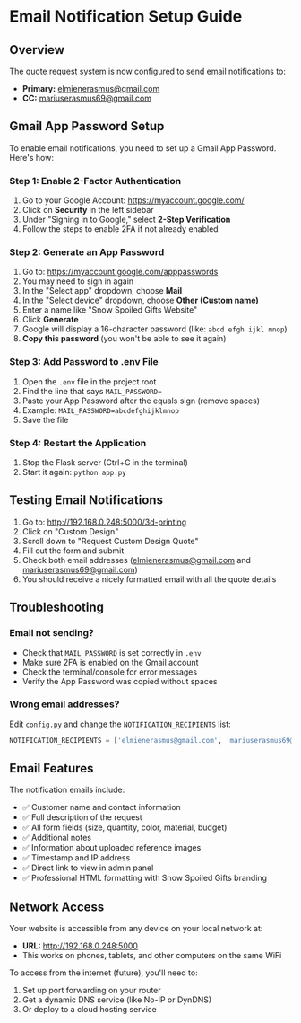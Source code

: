 # Email Notification Setup Guide

## Overview
The quote request system is now configured to send email notifications to:
- **Primary:** elmienerasmus@gmail.com
- **CC:** mariuserasmus69@gmail.com

## Gmail App Password Setup

To enable email notifications, you need to set up a Gmail App Password. Here's how:

### Step 1: Enable 2-Factor Authentication
1. Go to your Google Account: https://myaccount.google.com/
2. Click on **Security** in the left sidebar
3. Under "Signing in to Google," select **2-Step Verification**
4. Follow the steps to enable 2FA if not already enabled

### Step 2: Generate an App Password
1. Go to: https://myaccount.google.com/apppasswords
2. You may need to sign in again
3. In the "Select app" dropdown, choose **Mail**
4. In the "Select device" dropdown, choose **Other (Custom name)**
5. Enter a name like "Snow Spoiled Gifts Website"
6. Click **Generate**
7. Google will display a 16-character password (like: `abcd efgh ijkl mnop`)
8. **Copy this password** (you won't be able to see it again)

### Step 3: Add Password to .env File
1. Open the `.env` file in the project root
2. Find the line that says `MAIL_PASSWORD=`
3. Paste your App Password after the equals sign (remove spaces)
4. Example: `MAIL_PASSWORD=abcdefghijklmnop`
5. Save the file

### Step 4: Restart the Application
1. Stop the Flask server (Ctrl+C in the terminal)
2. Start it again: `python app.py`

## Testing Email Notifications

1. Go to: http://192.168.0.248:5000/3d-printing
2. Click on "Custom Design"
3. Scroll down to "Request Custom Design Quote"
4. Fill out the form and submit
5. Check both email addresses (elmienerasmus@gmail.com and mariuserasmus69@gmail.com)
6. You should receive a nicely formatted email with all the quote details

## Troubleshooting

### Email not sending?
- Check that `MAIL_PASSWORD` is set correctly in `.env`
- Make sure 2FA is enabled on the Gmail account
- Check the terminal/console for error messages
- Verify the App Password was copied without spaces

### Wrong email addresses?
Edit `config.py` and change the `NOTIFICATION_RECIPIENTS` list:
```python
NOTIFICATION_RECIPIENTS = ['elmienerasmus@gmail.com', 'mariuserasmus69@gmail.com']
```

## Email Features

The notification emails include:
- ✅ Customer name and contact information
- ✅ Full description of the request
- ✅ All form fields (size, quantity, color, material, budget)
- ✅ Additional notes
- ✅ Information about uploaded reference images
- ✅ Timestamp and IP address
- ✅ Direct link to view in admin panel
- ✅ Professional HTML formatting with Snow Spoiled Gifts branding

## Network Access

Your website is accessible from any device on your local network at:
- **URL:** http://192.168.0.248:5000
- This works on phones, tablets, and other computers on the same WiFi

To access from the internet (future), you'll need to:
1. Set up port forwarding on your router
2. Get a dynamic DNS service (like No-IP or DynDNS)
3. Or deploy to a cloud hosting service
